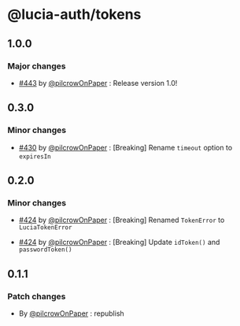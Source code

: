 # @lucia-auth/tokens

## 1.0.0

### Major changes

- [#443](https://github.com/pilcrowOnPaper/lucia/pull/443) by [@pilcrowOnPaper](https://github.com/pilcrowOnPaper) : Release version 1.0!

## 0.3.0

### Minor changes

- [#430](https://github.com/pilcrowOnPaper/lucia/pull/430) by [@pilcrowOnPaper](https://github.com/pilcrowOnPaper) : [Breaking] Rename `timeout` option to `expiresIn`

## 0.2.0

### Minor changes

- [#424](https://github.com/pilcrowOnPaper/lucia/pull/424) by [@pilcrowOnPaper](https://github.com/pilcrowOnPaper) : [Breaking] Renamed `TokenError` to `LuciaTokenError`

- [#424](https://github.com/pilcrowOnPaper/lucia/pull/424) by [@pilcrowOnPaper](https://github.com/pilcrowOnPaper) : [Breaking] Update `idToken()` and `passwordToken()`

## 0.1.1

### Patch changes

- By [@pilcrowOnPaper](https://github.com/pilcrowOnPaper) : republish

